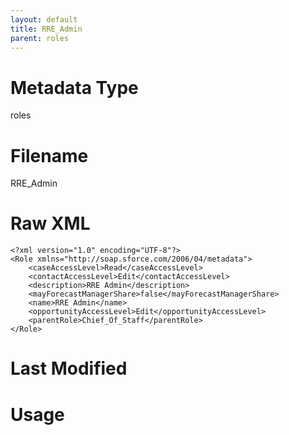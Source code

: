 ```yaml
---
layout: default
title: RRE_Admin
parent: roles
---
```

# Metadata Type
roles


# Filename 
RRE_Admin


# Raw XML
```
<?xml version="1.0" encoding="UTF-8"?>
<Role xmlns="http://soap.sforce.com/2006/04/metadata">
    <caseAccessLevel>Read</caseAccessLevel>
    <contactAccessLevel>Edit</contactAccessLevel>
    <description>RRE Admin</description>
    <mayForecastManagerShare>false</mayForecastManagerShare>
    <name>RRE Admin</name>
    <opportunityAccessLevel>Edit</opportunityAccessLevel>
    <parentRole>Chief_Of_Staff</parentRole>
</Role>
```


# Last Modified


# Usage
